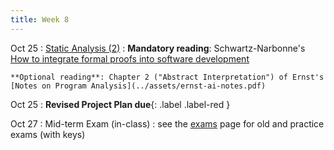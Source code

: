 ```yaml
---
title: Week 8
---
```


Oct 25
: [Static Analysis (2)](../assets/lecture-14-15-static-analysis.pdf)
  : **Mandatory reading**: Schwartz-Narbonne's [How to integrate formal proofs into software development](https://www.amazon.science/blog/how-to-integrate-formal-proofs-into-software-development)

    **Optional reading**: Chapter 2 ("Abstract Interpretation") of Ernst's [Notes on Program Analysis](../assets/ernst-ai-notes.pdf)

Oct 25
 : **Revised Project Plan due**{: .label .label-red } 

Oct 27
: Mid-term Exam (in-class)
  : see the [exams](../exam) page for old and practice exams (with keys)
